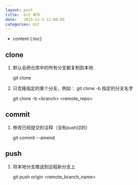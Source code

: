 ```yaml
---
layout: post
title:  Git 命令
date:   2015-11-3 12:00:05
categories: Git
---
```


* content
{:toc}

## clone

1. 默认会把仓库中的所有分支都复制到本地

	git clone

2. 只克隆指定的某个分支，例如： git clone -b 指定的分支名字

	git clone -b &lt;branch&gt; &lt;remote_repo&gt;

## commit

1. 修改已经提交的注释（没有push过的）

	git commit --amend

## push

1. 将本地分支推送到远程新分支上

	git push origin &lt;remote_branch_name&gt;

